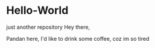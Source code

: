 # Hello-World
just another repository
Hey there,

Pandan here, I'd like to drink some coffee, coz im so tired
